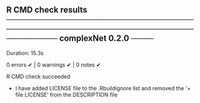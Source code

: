 ## R CMD check results ─────────────────────────────────────────────────────────────────────────── complexNet 0.2.0 ────
Duration: 15.3s

0 errors ✔ | 0 warnings ✔ | 0 notes ✔

R CMD check succeeded


* I have added LICENSE file to the .Rbuildignore list and removed the '+ file LICENSE' from the DESCRIPTION file
